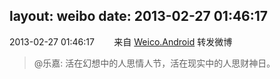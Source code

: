 layout: weibo
date: 2013-02-27 01:46:17
---
<meta name="referrer" content="no-referrer" />

2013-02-27 01:46:17  &nbsp;&nbsp;&nbsp;&nbsp;&nbsp;&nbsp; 来自 <a href="http://app.weibo.com/t/feed/l4RWD" rel="nofollow">Weico.Android</a>
转发微博
>  @乐嘉: 活在幻想中的人思情人节，活在现实中的人思财神日。 ​​​
